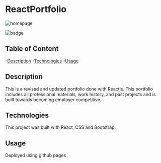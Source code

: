 # ReactPortfolio
![homepage](src/assets/images/homepage.png)

![badge](https://img.shields.io/badge/License-None-blue.svg)

## Table of Content
  -[Description](#description)
  -[Technologies](#technologies)
  -[Usage](#usage)

## Description
This is a revised and updated portfolio done with Reactjs. This portfolio includes all professional materials, work history, and past projects and is built towards becoming employer competitive.

## Technologies
This project was built with React, CSS and Bootstrap. 

## Usage
Deployed using github pages

